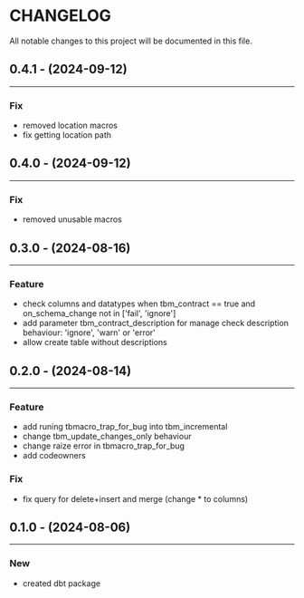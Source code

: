 # CHANGELOG

All notable changes to this project will be documented in this file.

## 0.4.1 - (2024-09-12)
---

### Fix
* removed location macros
* fix getting location path

## 0.4.0 - (2024-09-12)
---

### Fix
* removed unusable macros

## 0.3.0 - (2024-08-16)
---

### Feature
* check columns and datatypes when tbm_contract == true and on_schema_change not in ['fail', 'ignore']
* add parameter tbm_contract_description for manage check description behaviour: 'ignore', 'warn' or 'error'
* allow create table without descriptions

## 0.2.0 - (2024-08-14)
---

### Feature
* add runing tbmacro_trap_for_bug into tbm_incremental
* change tbm_update_changes_only behaviour
* change raize error in tbmacro_trap_for_bug
* add codeowners

### Fix
* fix query for delete+insert and merge (change * to columns)

## 0.1.0 - (2024-08-06)
---

### New
* created dbt package
